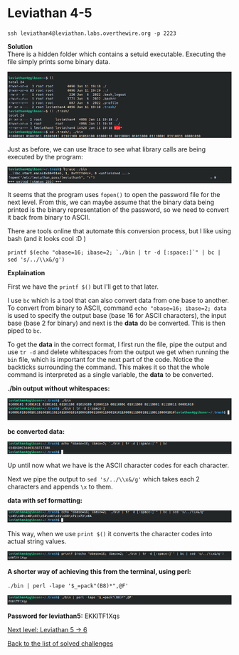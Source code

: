 # Leviathan 4-5
`ssh leviathan4@leviathan.labs.overthewire.org -p 2223`


**Solution**<br>
There is a hidden folder which contains a setuid  executable. Executing the file simply prints some binary data.

![shot0](./shots/shot.png)

Just as before, we can use ltrace to see what library calls are being executed by the program:

![shot1](./shots/shot1.png)

It seems that the program uses `fopen()` to open the password file for the next level. From this, we can maybe assume that the binary data being printed is the binary representation of the password, so we need to convert it back from binary to ASCII. 

There are tools online that automate this conversion process, but I like using bash (and it looks cool :D )

```
printf $(echo "obase=16; ibase=2; `./bin | tr -d [:space:]`" | bc | sed 's/../\\x&/g')
```


**Explaination**

First we have the `printf $()` but I'll get to that later.

I use `bc` which is a tool that can also convert data from one base to another. To convert from binary to ASCII, command `echo "obase=16; ibase=2; data` is used to specify the output base (base 16 for ASCII characters), the input base (base 2 for binary) and next is the **data** do be converted. This is then piped to `bc`.

To get the **data** in the correct format, I first run the file, pipe the output and use `tr -d` and delete whitespaces from the output we get when running the `bin` file, which is important for the next part of the code. Notice the backticks surrounding the command. This makes it so that the whole command is interpreted as a single variable, the **data** to be converted.

**./bin output without whitespaces:**

![shot2](./shots/shot2.png)

**bc converted data:**

![shot3](./shots/shot3.png)

Up until now what we have is the ASCII character codes for each character. 

Next we pipe the output to `sed 's/../\\x&/g'` which takes each 2 characters and appends `\x` to them. 

**data with sef formatting:**

![shot4](./shots/shot4.png)

This way, when we use `print $()` it converts the character codes into actual string values.

![shot5](./shots/shot5.png)


**A shorter way of achieving this from the terminal, using perl:**

`./bin | perl -lape '$_=pack"(B8)*",@F'`

![shot6](./shots/shot6.png)

**Password for leviathan5:** EKKlTF1Xqs

[Next level: Leviathan 5 -> 6](https://github.com/ricardo-uqueio/ctf_writeups/tree/main/overthewire/leviathan/leviathan5_6#readme)

[Back to the list of solved challenges](https://github.com/ricardo-uqueio/ctf_writeups/tree/main/overthewire/leviathan#solved-challenges)

